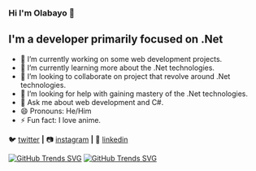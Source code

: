 ### Hi I'm Olabayo 👋

## I'm a developer primarily focused on .Net 

- 🔭 I’m currently working on some web development projects.
- 🌱 I’m currently learning more about the .Net technologies.
- 👯 I’m looking to collaborate on project that revolve around .Net technologies.
- 🤔 I’m looking for help with gaining mastery of the .Net technologies.
- 💬 Ask me about web development and C#.
- 😄 Pronouns: He/Him
- ⚡ Fun fact: I love anime.

 
🐦 [twitter][twitter] **|** 
📷 [instagram][instagram] **|** 
👔 [linkedin][linkedin]

[twitter]: https://twitter.com/Theophilus125
[instagram]: https://www.instagram.com/olabayobalogun/
[linkedin]: https://www.linkedin.com/in/olabayo-balogun-9a1207166/

[![GitHub Trends SVG](https://api.githubtrends.io/user/svg/Olabayo-Balogun/langs?time_range=one_year&theme=bright_lights)](https://githubtrends.io)
[![GitHub Trends SVG](https://api.githubtrends.io/user/svg/Olabayo-Balogun/repos?time_range=one_year&include_private=True&theme=bright_lights)](https://githubtrends.io)
